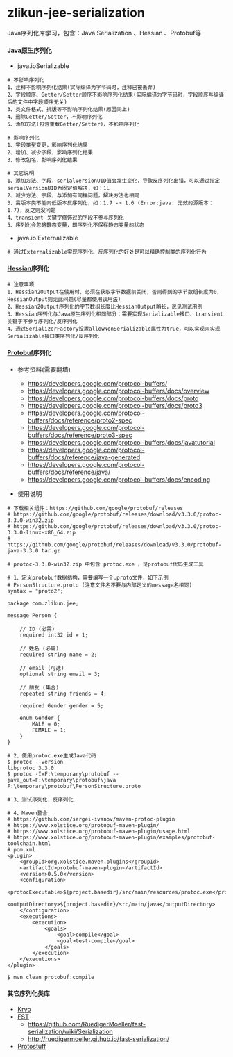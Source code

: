 # zlikun-jee-serialization
Java序列化库学习，包含：Java Serialization 、Hessian 、Protobuf等

#### Java原生序列化

- java.ioSerializable

```
# 不影响序列化
1、注释不影响序列化结果(实际编译为字节码时，注释已被丢弃)
2、字段顺序、Getter/Setter顺序不影响序列化结果(实际编译为字节码时，字段顺序与编译后的文件中字段顺序无关)
3、类文件格式、排版等不影响序列化结果(原因同上)
4、删除Getter/Setter，不影响序列化
5、添加方法(包含重载Getter/Setter)，不影响序列化

# 影响序列化
1、字段类型变更，影响序列化结果
2、增加、减少字段，影响序列化结果
3、修改包名，影响序列化结果

# 其它说明
1、添加方法、字段，serialVersionUID值会发生变化，导致反序列化出错，可以通过指定serialVersionUID为固定值解决，如：1L
2、减少方法、字段，与添加有同样问题，解决方法也相同
3、高版本类不能向低版本反序列化，如：1.7 -> 1.6 (Error:java: 无效的源版本： 1.7)，反之则没问题
4、transient 关键字修饰过的字段不参与序列化
5、序列化会忽略静态变量，即序列化不保存静态变量的状态
```

- java.io.Externalizable

```
# 通过Externalizable实现序列化、反序列化的好处是可以精确控制类的序列化行为
```

#### [Hessian](http://hessian.caucho.com/)序列化
```
# 注意事项
1、Hessian2Output在使用时，必须在获取字节数据前关闭，否则得到的字节数组长度为0，HessianOutput则无此问题(尽量都使用该用法)
2、Hessian2Output序列化的字节数组长度比HessianOutput略长，说见测试用例
3、Hessian序列化与Java原生序列化相同部分：需要实现Serializable接口、transient关键字不参与序列化/反序列化
4、通过SerializerFactory设置allowNonSerializable属性为true，可以实现未实现Serializable接口类序列化/反序列化
```

#### [Protobuf](https://github.com/google/protobuf/)序列化

- 参考资料(需要翻墙)
    - <https://developers.google.com/protocol-buffers/>
    - <https://developers.google.com/protocol-buffers/docs/overview>
    - <https://developers.google.com/protocol-buffers/docs/proto>
    - <https://developers.google.com/protocol-buffers/docs/proto3>
    - <https://developers.google.com/protocol-buffers/docs/reference/proto2-spec>
    - <https://developers.google.com/protocol-buffers/docs/reference/proto3-spec>
    - <https://developers.google.com/protocol-buffers/docs/javatutorial>
    - <https://developers.google.com/protocol-buffers/docs/reference/java-generated>
    - <https://developers.google.com/protocol-buffers/docs/reference/java/>
    - <https://developers.google.com/protocol-buffers/docs/encoding>

- 使用说明

```
# 下载相关组件：https://github.com/google/protobuf/releases
# https://github.com/google/protobuf/releases/download/v3.3.0/protoc-3.3.0-win32.zip
# https://github.com/google/protobuf/releases/download/v3.3.0/protoc-3.3.0-linux-x86_64.zip
# https://github.com/google/protobuf/releases/download/v3.3.0/protobuf-java-3.3.0.tar.gz

# protoc-3.3.0-win32.zip 中包含 protoc.exe ，是protobuf代码生成工具

# 1、定义protobuf数据结构，需要编写一个.proto文件，如下示例
# PersonStructure.proto (注意文件名不要与内部定义的message名相同)
syntax = "proto2";

package com.zlikun.jee;

message Person {
	
	// ID (必需)
	required int32 id = 1;
	
	// 姓名 (必需)
	required string name = 2;
	
	// email (可选)
	optional string email = 3;

	// 朋友 (集合)
	repeated string friends = 4;

	required Gender gender = 5;

	enum Gender {
		MALE = 0;
		FEMALE = 1;
	}
}

# 2、使用protoc.exe生成Java代码
$ protoc --version
libprotoc 3.3.0
$ protoc -I=F:\temporary\protobuf --java_out=F:\temporary\protobuf\java F:\temporary\protobuf\PersonStructure.proto

# 3、测试序列化、反序列化

# 4、Maven整合
# https://github.com/sergei-ivanov/maven-protoc-plugin
# https://www.xolstice.org/protobuf-maven-plugin/
# https://www.xolstice.org/protobuf-maven-plugin/usage.html
# https://www.xolstice.org/protobuf-maven-plugin/examples/protobuf-toolchain.html
# pom.xml
<plugin>
    <groupId>org.xolstice.maven.plugins</groupId>
    <artifactId>protobuf-maven-plugin</artifactId>
    <version>0.5.0</version>
    <configuration>
        <protocExecutable>${project.basedir}/src/main/resources/protoc.exe</protocExecutable>
        <outputDirectory>${project.basedir}/src/main/java</outputDirectory>
    </configuration>
    <executions>
        <execution>
            <goals>
                <goal>compile</goal>
                <goal>test-compile</goal>
            </goals>
        </execution>
    </executions>
</plugin>

$ mvn clean protobuf:compile
```

#### 其它序列化类库
- [Kryo](https://github.com/EsotericSoftware/kryo)
- [FST](https://github.com/RuedigerMoeller/fast-serialization)
    - <https://github.com/RuedigerMoeller/fast-serialization/wiki/Serialization>
    - <http://ruedigermoeller.github.io/fast-serialization/>
- [Protostuff](http://www.protostuff.io/)
